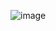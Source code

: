 ![image](https://user-images.githubusercontent.com/90111475/132146183-e2399021-2824-4f4b-8244-4c8c8e40ae5e.png)

